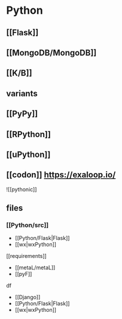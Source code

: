 # Python

## [[Flask]]
## [[MongoDB/MongoDB]]
## [[K/B]]

## variants

## [[PyPy]]
## [[RPython]]
## [[uPython]]
## [[codon]] https://exaloop.io/

![[pythonic]]

## files
### [[Python/src]]

- [[Python/Flask|Flask]]
- [[wx|wxPython]]

[[requirements]]

- [[metaL/metaL]]
- [[pyF]]

df

- [[Django]]
- [[Python/Flask|Flask]]
- [[wx|wxPython]]

